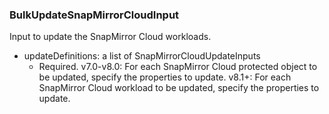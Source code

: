 ### BulkUpdateSnapMirrorCloudInput
Input to update the SnapMirror Cloud workloads.

- updateDefinitions: a list of SnapMirrorCloudUpdateInputs
  - Required. v7.0-v8.0: For each SnapMirror Cloud protected object to be updated, specify the properties to update.
      v8.1+: For each SnapMirror Cloud workload to be updated, specify the properties to update.
